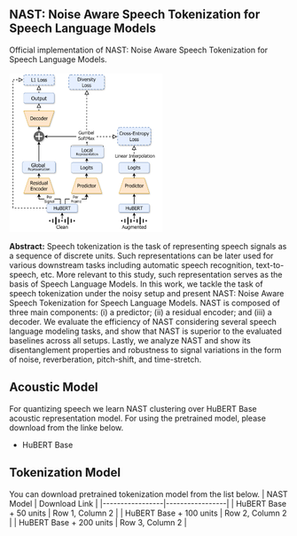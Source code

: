 ## NAST: Noise Aware Speech Tokenization for Speech Language Models

Official implementation of NAST: Noise Aware Speech Tokenization for Speech Language Models. <br><br>
<img src="diagram.png" alt="diagram" style="width:55%;height:auto;"/>

<b>Abstract:</b> Speech tokenization is the task of representing speech signals as a sequence of discrete units. Such representations can be later used for various downstream tasks including automatic speech recognition, text-to-speech, etc. More relevant to this study, such representation serves as the basis of Speech Language Models. In this work, we tackle the task of speech tokenization under the noisy setup and present NAST: Noise Aware Speech Tokenization for Speech Language Models. NAST is composed of three main components: (i) a predictor; (ii) a residual encoder; and (iii) a decoder. We evaluate the efficiency of NAST considering several speech language modeling tasks, and show that NAST is superior to the evaluated baselines across all setups. Lastly, we analyze NAST and show its disentanglement properties and robustness to signal variations in the form of noise, reverberation, pitch-shift, and time-stretch. 

## Acoustic Model
For quantizing speech we learn NAST clustering over HuBERT Base acoustic representation model. For using the pretrained model, please download from the linke below.
- HuBERT Base

## Tokenization Model
You can download pretrained tokenization model from the list below. 
| NAST Model | Download Link |
|-----------------|-----------------|
| HuBERT Base + 50 units | Row 1, Column 2 |
| HuBERT Base + 100 units | Row 2, Column 2 |
| HuBERT Base + 200 units | Row 3, Column 2 |

